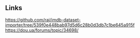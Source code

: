 ## Links
https://github.com/raj/imdb-dataset-importer/tree/539f0e448bab97d5d6c28b0d3db7c1be645a915f   
https://dou.ua/forums/topic/34698/   

